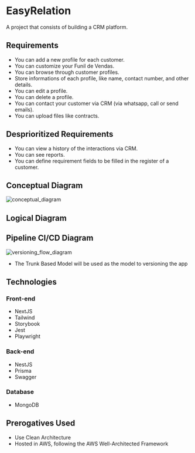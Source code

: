 # EasyRelation
A project that consists of building a CRM platform.

## Requirements
* You can add a new profile for each customer.
* You can customize your Funil de Vendas.
* You can browse through customer profiles.
* Store informations of each profile, like name, contact number, and other details.
* You can edit a profile.
* You can delete a profile.
* You can contact your customer via CRM (via whatsapp, call or send emails).
* You can upload files like contracts.

## Desprioritized Requirements
* You can view a history of the interactions via CRM.
* You can see reports.
* You can define requirement fields to be filled in the register of a customer.

## Conceptual Diagram
![conceptual_diagram](https://github.com/joaofanchini/crm-easyrelation/assets/31604369/d4030e35-bf24-4aa0-b10d-eb44a6bdc504)

## Logical Diagram

## Pipeline CI/CD Diagram
![versioning_flow_diagram](https://github.com/joaofanchini/crm-easyrelation/assets/31604369/5f6fe380-25f5-40b2-b8d0-e37e216459e1)
  * The Trunk Based Model will be used as the model to versioning the app

## Technologies

### Front-end
 * NextJS
 * Tailwind
 * Storybook
 * Jest
 * Playwright

### Back-end
 * NestJS
 * Prisma
 * Swagger

### Database
 * MongoDB

## Prerogatives Used
 * Use Clean Architecture
 * Hosted in AWS, following the AWS Well-Architected Framework
